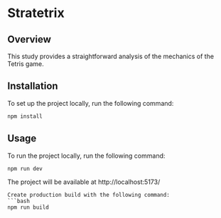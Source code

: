 # Stratetrix

## Overview
This study provides a straightforward analysis of the mechanics of the Tetris game.

## Installation

To set up the project locally, run the following command:

```bash
npm install

```

## Usage

To run the project locally, run the following command:

```bash
npm run dev

```
The project will be available at http://localhost:5173/

```
Create production build with the following command:
```bash
npm run build

```